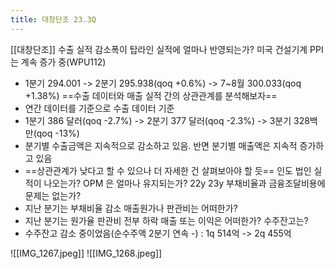 ```yaml
---
title: 대창단조 23.3Q
---
```


[[대창단조]]
수출 실적 감소폭이 탑라인 실적에 얼마나 반영되는가? 
미국 건설기계 PPI 는 계속 증가 중(WPU112)
- 1분기 294.001 -> 2분기 295.938(qoq +0.6%) -> 7~8월 300.033(qoq +1.38%)
==수출 데이터와 매출 실적 간의 상관관계를 분석해보자==
- 연간 데이터를 기준으로 
수출 데이터 기준 
- 1분기 386 달러(qoq -2.7%) -> 2분기 377 달러(qoq -2.3%) -> 3분기 328백만(qoq -13%)
- 분기별 수출금액은 지속적으로 감소하고 있음. 반면 분기별 매출액은 지속적 증가하고 있음 
- ==상관관계가 낮다고 할 수 있으나 더 자세한 건 살펴보아야 할 듯==
인도 법인 실적이 나오는가? 
OPM 은 얼마나 유지되는가? 22y 23y
부채비율과 금융조달비용에 문제는 없는가? 
- 지난 분기는 부채비율 감소
매출원가나 판관비는 어떠한가? 
- 지난 분기는 원가율 판관비 전부 하락 
매출 또는 이익은 어떠한가? 
수주잔고는? 
- 수주잔고 감소 중이었음(순수주액 2분기 연속 -) : 1q 514억 -> 2q 455억 

![[IMG_1267.jpeg]]
![[IMG_1268.jpeg]]
